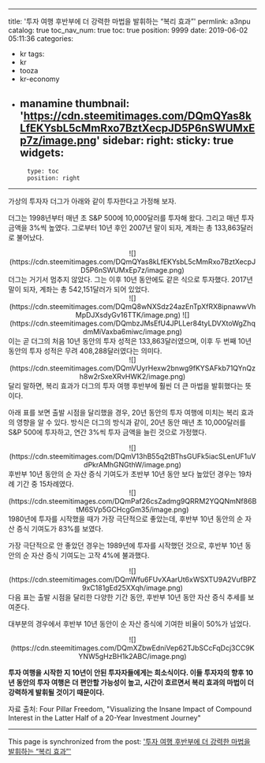 
---
title: '투자 여행 후반부에 더 강력한 마법을 발휘하는 “복리 효과”'
permlink: a3npu
catalog: true
toc_nav_num: true
toc: true
position: 9999
date: 2019-06-02 05:11:36
categories:
- kr
tags:
- kr
- tooza
- kr-economy
- manamine
thumbnail: 'https://cdn.steemitimages.com/DQmQYas8kLfEKYsbL5cMmRxo7BztXecpJD5P6nSWUMxEp7z/image.png'
sidebar:
    right:
        sticky: true
widgets:
    -
        type: toc
        position: right
---


가상의 투자자 더그가 아래와 같이 투자한다고 가정해 보자.

더그는 1998년부터 매년 초 S&P 500에 10,000달러를 투자해 왔다. 그리고 매년 투자 금액을 3%씩 높였다. 그로부터 10년 후인 2007년 말이 되자, 계좌는 총 133,863달러로 불어났다.

<center>
![](https://cdn.steemitimages.com/DQmQYas8kLfEKYsbL5cMmRxo7BztXecpJD5P6nSWUMxEp7z/image.png)
</center>
더그는 거기서 멈추지 않았다. 그는 이후 10년 동안에도 같은 식으로 투자했다. 2017년 말이 되자, 계좌는 총 542,151달러가 되어 있었다.
<center>
![](https://cdn.steemitimages.com/DQmQ8wNXSdz24azEnTpXfRX8ipnawwVhMpDJXsdyGv16TTK/image.png)
![](https://cdn.steemitimages.com/DQmbzJMsEfU4JPLLer84tyLDVXtoWgZhqdmMiVaxba6miwc/image.png)
</center>
이는 곧 더그의 처음 10년 동안의 투자 성적은 133,863달러였으며, 이후 두 번째 10년 동안의 투자 성적은 무려 408,288달러였다는 의미다.
<center>
![](https://cdn.steemitimages.com/DQmVUyrHexw2bnwg9fKYSAFkb71QYnQzh8w2rSxeXRvHWK2/image.png)
</center>
달리 말하면, 복리 효과가 더그의 투자 여행 후반부에 훨씬 더 큰 마법을 발휘했다는 뜻이다.​

아래 표를 보면 출발 시점을 달리했을 경우, 20년 동안의 투자 여행에 미치는 복리 효과의 영향을 알 수 있다. 방식은 더그의 방식과 같이, 20년 동안 매년 초 10,000달러를 S&P 500에 투자하고, 연간 3%씩 투자 금액을 늘린 것으로 가정했다.
<center>
![](https://cdn.steemitimages.com/DQmV13hB55q2tBThsGUFk5iacSLenUF1uVdPkrAMhGNGthW/image.png)
</center>
후반부 10년 동안의 순 자산 증식 기여도가 초반부 10년 동안 보다 높았던 경우는 19차례 기간 중 15차례였다.
<center>
![](https://cdn.steemitimages.com/DQmPaf26csZadmg9QRRM2YQQNmNf86BtM6SVp5GCHcgGm35/image.png)
</center>
1980년에 투자를 시작했을 때가 가장 극단적으로 좋았는데, 후반부 10년 동안의 순 자산 증식 기여도가 83%를 보였다.​

가장 극단적으로 안 좋았던 경우는 1989년에 투자를 시작했던 것으로, 후반부 10년 동안의 순 자산 증식 기여도는 고작 4%에 불과했다.
<center>
![](https://cdn.steemitimages.com/DQmWfu6FUvXAarUt6xWSXTU9A2VufBPZ9xC181gEd25XXqh/image.png)
</center>
다음 표는 출발 시점을 달리한 다양한 기간 동안, 후반부 10년 동안 자산 증식 추세를 보여준다.​

대부분의 경우에서 후반부 10년 동안이 순 자산 증식에 기여한 비율이 50%가 넘었다.
<center>
![](https://cdn.steemitimages.com/DQmXZbwEdniVep62TJbSCcFqDcj3CC9KYNW5gHzBH1k2ABC/image.png)
</center>

**투자 여행을 시작한 지 10년이 안된 투자자들에게는 희소식이다. 이들 투자자의 향후 10년 동안의 투자 여행은 더 편안할 가능성이 높고, 시간이 흐르면서 복리 효과의 마법이 더 강력하게 발휘될 것이기 때문이다.**​

자료 출처: Four Pillar Freedom, "Visualizing the Insane Impact of Compound Interest in the Latter Half of a 20-Year Investment Journey"

- - -

This page is synchronized from the post: ['투자 여행 후반부에 더 강력한 마법을 발휘하는 “복리 효과”'](https://steemit.com/@pius.pius/a3npu)
